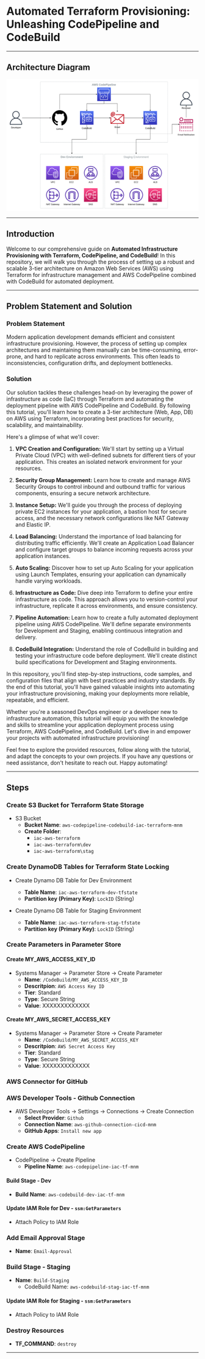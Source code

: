 # Automated Terraform Provisioning: Unleashing CodePipeline and CodeBuild

---

## Architecture Diagram

![Automated Terraform Provisioning: Unleashing CodePipeline and CodeBuild - Architecture](/architecture-diagram/Automated%20Terraform%20Provisioning:%20Unleashing%20CodePipeline%20and%20CodeBuild.png)

---

## Introduction

Welcome to our comprehensive guide on **Automated Infrastructure Provisioning with Terraform, CodePipeline, and CodeBuild**! In this repository, we will walk you through the process of setting up a robust and scalable 3-tier architecture on Amazon Web Services (AWS) using Terraform for infrastructure management and AWS CodePipeline combined with CodeBuild for automated deployment.

---

## Problem Statement and Solution

### Problem Statement

Modern application development demands efficient and consistent infrastructure provisioning. However, the process of setting up complex architectures and maintaining them manually can be time-consuming, error-prone, and hard to replicate across environments. This often leads to inconsistencies, configuration drifts, and deployment bottlenecks.

### Solution

Our solution tackles these challenges head-on by leveraging the power of infrastructure as code (IaC) through Terraform and automating the deployment pipeline with AWS CodePipeline and CodeBuild. By following this tutorial, you'll learn how to create a 3-tier architecture (Web, App, DB) on AWS using Terraform, incorporating best practices for security, scalability, and maintainability.

Here's a glimpse of what we'll cover:

1. **VPC Creation and Configuration:** We'll start by setting up a Virtual Private Cloud (VPC) with well-defined subnets for different tiers of your application. This creates an isolated network environment for your resources.

2. **Security Group Management:** Learn how to create and manage AWS Security Groups to control inbound and outbound traffic for various components, ensuring a secure network architecture.

3. **Instance Setup:** We'll guide you through the process of deploying private EC2 instances for your application, a bastion host for secure access, and the necessary network configurations like NAT Gateway and Elastic IP.

4. **Load Balancing:** Understand the importance of load balancing for distributing traffic efficiently. We'll create an Application Load Balancer and configure target groups to balance incoming requests across your application instances.

5. **Auto Scaling:** Discover how to set up Auto Scaling for your application using Launch Templates, ensuring your application can dynamically handle varying workloads.

6. **Infrastructure as Code:** Dive deep into Terraform to define your entire infrastructure as code. This approach allows you to version-control your infrastructure, replicate it across environments, and ensure consistency.

7. **Pipeline Automation:** Learn how to create a fully automated deployment pipeline using AWS CodePipeline. We'll define separate environments for Development and Staging, enabling continuous integration and delivery.

8. **CodeBuild Integration:** Understand the role of CodeBuild in building and testing your infrastructure code before deployment. We'll create distinct build specifications for Development and Staging environments.

In this repository, you'll find step-by-step instructions, code samples, and configuration files that align with best practices and industry standards. By the end of this tutorial, you'll have gained valuable insights into automating your infrastructure provisioning, making your deployments more reliable, repeatable, and efficient.

Whether you're a seasoned DevOps engineer or a developer new to infrastructure automation, this tutorial will equip you with the knowledge and skills to streamline your application deployment process using Terraform, AWS CodePipeline, and CodeBuild. Let's dive in and empower your projects with automated infrastructure provisioning!

Feel free to explore the provided resources, follow along with the tutorial, and adapt the concepts to your own projects. If you have any questions or need assistance, don't hesitate to reach out. Happy automating!

---

## Steps

### Create S3 Bucket for Terraform State Storage

- S3 Bucket
  - **Bucket Name**: `aws-codepipeline-codebuild-iac-terraform-mnm`
  - **Create Folder**:
    - `iac-aws-terraform`
    - `iac-aws-terraform\dev`
    - `iac-aws-terraform\stag`

### Create DynamoDB Tables for Terraform State Locking

- Create Dynamo DB Table for Dev Environment
  - **Table Name**: `iac-aws-terraform-dev-tfstate`
  - **Partition key (Primary Key)**: `LockID` (String)

- Create Dynamo DB Table for Staging Environment
  - **Table Name**: `iac-aws-terraform-stag-tfstate`
  - **Partition key (Primary Key)**: `LockID` (String)

### Create Parameters in Parameter Store

#### Create MY_AWS_ACCESS_KEY_ID

- Systems Manager -> Parameter Store -> Create Parameter
  - **Name**: `/CodeBuild/MY_AWS_ACCESS_KEY_ID`
  - **Descritpion**: `AWS Access Key ID`
  - **Tier**: Standard
  - **Type**: Secure String
  - **Value**: XXXXXXXXXXXXX

#### Create MY_AWS_SECRET_ACCESS_KEY

- Systems Manager -> Parameter Store -> Create Parameter
  - **Name**: `/CodeBuild/MY_AWS_SECRET_ACCESS_KEY`
  - **Descritpion**: `AWS Secret Access Key`
  - **Tier**: Standard
  - **Type**: Secure String
  - **Value**: XXXXXXXXXXXXX

### AWS Connector for GitHub

### AWS Developer Tools - Github Connection

- AWS Developer Tools -> Settings -> Connections -> Create Connection
  - **Select Provider**: `Github`
  - **Connection Name**: `aws-github-connection-cicd-mnm`
  - **GitHub Apps**: `Install new app`

### Create AWS CodePipeline

- CodePipeline -> Create Pipeline
  - **Pipeline Name**: `aws-codepipeline-iac-tf-mnm`

#### Build Stage - Dev

- **Build Name**: `aws-codebuild-dev-iac-tf-mnm`

#### Update IAM Role for Dev - `ssm:GetParameters`

- Attach Policy to IAM Role

### Add Email Approval Stage

- **Name**: `Email-Approval`

### Build Stage - Staging

- **Name**: `Build-Staging`
  - CodeBuild Name: `aws-codebuild-stag-iac-tf-mnm`

#### Update IAM Role for Staging - `ssm:GetParameters`

- Attach Policy to IAM Role

### Destroy Resources

- **TF_COMMAND**: `destroy`

---
